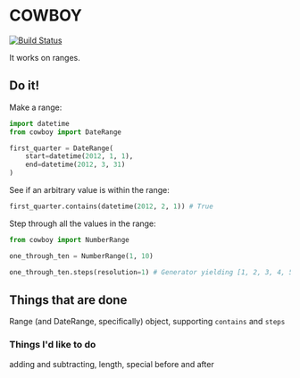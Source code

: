 # COWBOY

[![Build Status](https://secure.travis-ci.org/BrianHicks/cowboy.png?branch=master)](https://travis-ci.org/BrianHicks/cowboy)

It works on ranges.

## Do it!

Make a range:

```python
import datetime
from cowboy import DateRange

first_quarter = DateRange(
    start=datetime(2012, 1, 1),
    end=datetime(2012, 3, 31)
)
```

See if an arbitrary value is within the range:

```python
first_quarter.contains(datetime(2012, 2, 1)) # True
```

Step through all the values in the range:

```python
from cowboy import NumberRange

one_through_ten = NumberRange(1, 10)

one_through_ten.steps(resolution=1) # Generator yielding [1, 2, 3, 4, 5, 6, 7, 8, 9, 10]
```

## Things that are done

Range (and DateRange, specifically) object, supporting `contains` and `steps`

### Things I'd like to do

adding and subtracting, length, special before and after
